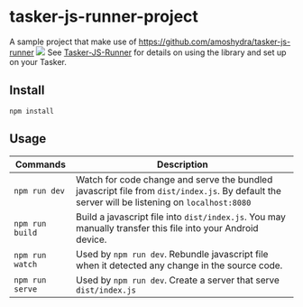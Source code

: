 # tasker-js-runner-project

A sample project that make use of https://github.com/amoshydra/tasker-js-runner
![](https://i.imgur.com/kVxDqf2.png)
See [Tasker-JS-Runner](https://github.com/amoshydra/tasker-js-runner) for details on using the library and set up on your Tasker.

## Install
```
npm install
```

## Usage

| Commands    | Description |
| --- | --- |
| `npm run dev`   | Watch for code change and serve the bundled javascript file from `dist/index.js`. By default the server will be listening on `localhost:8080` |
| `npm run build` | Build a javascript file into `dist/index.js`. You may manually transfer this file into your Android device. |
| `npm run watch` | Used by `npm run dev`. Rebundle javascript file when it detected any change in the source code.
| `npm run serve` | Used by `npm run dev`. Create a server that serve `dist/index.js`
